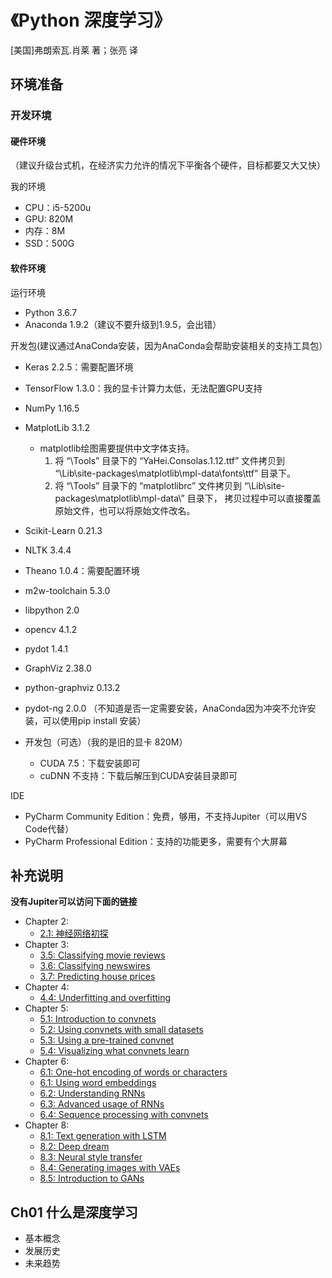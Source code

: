 # 《Python 深度学习》

[美国]弗朗索瓦.肖莱 著；张亮 译

## 环境准备

### 开发环境

#### 硬件环境

（建议升级台式机，在经济实力允许的情况下平衡各个硬件，目标都要又大又快）

我的环境

- CPU：i5-5200u
- GPU: 820M
- 内存：8M
- SSD：500G

#### 软件环境

运行环境

- Python 3.6.7
- Anaconda 1.9.2（建议不要升级到1.9.5，会出错）

开发包(建议通过AnaConda安装，因为AnaConda会帮助安装相关的支持工具包）
- Keras 2.2.5：需要配置环境
- TensorFlow 1.3.0：我的显卡计算力太低，无法配置GPU支持
- NumPy 1.16.5
- MatplotLib 3.1.2
    - matplotlib绘图需要提供中文字体支持。
        1. 将 “\Tools” 目录下的 “YaHei.Consolas.1.12.ttf” 文件拷贝到 “\Lib\site-packages\matplotlib\mpl-data\fonts\ttf” 目录下。
        2. 将 “\Tools” 目录下的 “matplotlibrc” 文件拷贝到 “\Lib\site-packages\matplotlib\mpl-data\” 目录下，
        拷贝过程中可以直接覆盖原始文件，也可以将原始文件改名。
- Scikit-Learn 0.21.3
- NLTK 3.4.4
- Theano 1.0.4：需要配置环境
- m2w-toolchain 5.3.0
- libpython 2.0
- opencv 4.1.2
- pydot 1.4.1
- GraphViz 2.38.0
- python-graphviz 0.13.2
- pydot-ng 2.0.0 （不知道是否一定需要安装，AnaConda因为冲突不允许安装，可以使用pip install 安装）

- 开发包（可选）（我的是旧的显卡 820M）
    - CUDA 7.5：下载安装即可
    - cuDNN 不支持：下载后解压到CUDA安装目录即可

IDE
- PyCharm Community Edition：免费，够用，不支持Jupiter（可以用VS Code代替）
- PyCharm Professional Edition：支持的功能更多，需要有个大屏幕

## 补充说明

**没有Jupiter可以访问下面的链接**
* Chapter 2:
    * [2.1: 神经网络初探](http://nbviewer.jupyter.org/github/fchollet/deep-learning-with-python-notebooks/blob/master/2.1-a-first-look-at-a-neural-network.ipynb)
* Chapter 3:
    * [3.5: Classifying movie reviews](http://nbviewer.jupyter.org/github/fchollet/deep-learning-with-python-notebooks/blob/master/3.5-classifying-movie-reviews.ipynb)
    * [3.6: Classifying newswires](http://nbviewer.jupyter.org/github/fchollet/deep-learning-with-python-notebooks/blob/master/3.6-classifying-newswires.ipynb)
    * [3.7: Predicting house prices](http://nbviewer.jupyter.org/github/fchollet/deep-learning-with-python-notebooks/blob/master/3.7-predicting-house-prices.ipynb)
* Chapter 4:
    * [4.4: Underfitting and overfitting](http://nbviewer.jupyter.org/github/fchollet/deep-learning-with-python-notebooks/blob/master/4.4-overfitting-and-underfitting.ipynb)
* Chapter 5:
    * [5.1: Introduction to convnets](http://nbviewer.jupyter.org/github/fchollet/deep-learning-with-python-notebooks/blob/master/5.1-introduction-to-convnets.ipynb)
    * [5.2: Using convnets with small datasets](http://nbviewer.jupyter.org/github/fchollet/deep-learning-with-python-notebooks/blob/master/5.2-using-convnets-with-small-datasets.ipynb)
    * [5.3: Using a pre-trained convnet](http://nbviewer.jupyter.org/github/fchollet/deep-learning-with-python-notebooks/blob/master/5.3-using-a-pretrained-convnet.ipynb)
    * [5.4: Visualizing what convnets learn](http://nbviewer.jupyter.org/github/fchollet/deep-learning-with-python-notebooks/blob/master/5.4-visualizing-what-convnets-learn.ipynb)
* Chapter 6:
    * [6.1: One-hot encoding of words or characters](http://nbviewer.jupyter.org/github/fchollet/deep-learning-with-python-notebooks/blob/master/6.1-one-hot-encoding-of-words-or-characters.ipynb)
    * [6.1: Using word embeddings](http://nbviewer.jupyter.org/github/fchollet/deep-learning-with-python-notebooks/blob/master/6.1-using-word-embeddings.ipynb)
    * [6.2: Understanding RNNs](http://nbviewer.jupyter.org/github/fchollet/deep-learning-with-python-notebooks/blob/master/6.2-understanding-recurrent-neural-networks.ipynb)
    * [6.3: Advanced usage of RNNs](http://nbviewer.jupyter.org/github/fchollet/deep-learning-with-python-notebooks/blob/master/6.3-advanced-usage-of-recurrent-neural-networks.ipynb)
    * [6.4: Sequence processing with convnets](http://nbviewer.jupyter.org/github/fchollet/deep-learning-with-python-notebooks/blob/master/6.4-sequence-processing-with-convnets.ipynb)
* Chapter 8:
    * [8.1: Text generation with LSTM](http://nbviewer.jupyter.org/github/fchollet/deep-learning-with-python-notebooks/blob/master/8.1-text-generation-with-lstm.ipynb)
    * [8.2: Deep dream](http://nbviewer.jupyter.org/github/fchollet/deep-learning-with-python-notebooks/blob/master/8.2-deep-dream.ipynb)
    * [8.3: Neural style transfer](http://nbviewer.jupyter.org/github/fchollet/deep-learning-with-python-notebooks/blob/master/8.3-neural-style-transfer.ipynb)
    * [8.4: Generating images with VAEs](http://nbviewer.jupyter.org/github/fchollet/deep-learning-with-python-notebooks/blob/master/8.4-generating-images-with-vaes.ipynb)
    * [8.5: Introduction to GANs](http://nbviewer.jupyter.org/github/fchollet/deep-learning-with-python-notebooks/blob/master/8.5-introduction-to-gans.ipynb)


## Ch01 什么是深度学习

- 基本概念
- 发展历史
- 未来趋势

